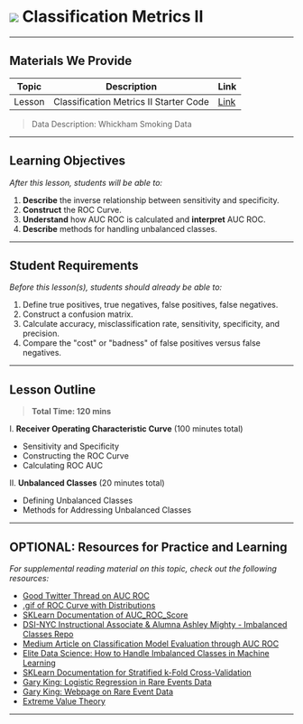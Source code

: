 # ![](https://ga-dash.s3.amazonaws.com/production/assets/logo-9f88ae6c9c3871690e33280fcf557f33.png) Classification Metrics II

---

## Materials We Provide


| Topic | Description | Link |
| --- | --- | --- |
| Lesson | Classification Metrics II Starter Code | [Link](./starter-code.ipynb)|

> Data Description: Whickham Smoking Data

---

## Learning Objectives

*After this lesson, students will be able to:*
1. **Describe** the inverse relationship between sensitivity and specificity.
2. **Construct** the ROC Curve.
3. **Understand** how AUC ROC is calculated and **interpret** AUC ROC.
4. **Describe** methods for handling unbalanced classes.

---

## Student Requirements

*Before this lesson(s), students should already be able to:*

1. Define true positives, true negatives, false positives, false negatives.
2. Construct a confusion matrix.
3. Calculate accuracy, misclassification rate, sensitivity, specificity, and precision.
4. Compare the "cost" or "badness" of false positives versus false negatives.

---

## Lesson Outline

> **Total Time: 120 mins**

I. **Receiver Operating Characteristic Curve** (100 minutes total)
- Sensitivity and Specificity
- Constructing the ROC Curve
- Calculating ROC AUC

II. **Unbalanced Classes** (20 minutes total)
- Defining Unbalanced Classes
- Methods for Addressing Unbalanced Classes

---

## OPTIONAL: Resources for Practice and Learning

*For supplemental reading material on this topic, check out the following resources:*
- [Good Twitter Thread on AUC ROC](https://twitter.com/cecilejanssens/status/1104134423673479169)
- [.gif of ROC Curve with Distributions](https://twitter.com/DrHughHarvey/status/1104435699095404544)
- [SKLearn Documentation of AUC_ROC_Score](https://scikit-learn.org/stable/modules/generated/sklearn.metrics.roc_auc_score.html#sklearn.metrics.roc_auc_score)
- [DSI-NYC Instructional Associate & Alumna Ashley Mighty - Imbalanced Classes Repo](https://github.com/aamighty/Imbalanced_Data)
- [Medium Article on Classification Model Evaluation through AUC ROC](https://towardsdatascience.com/understanding-the-roc-and-auc-curves-a05b68550b69)
- [Elite Data Science: How to Handle Imbalanced Classes in Machine Learning](https://elitedatascience.com/imbalanced-classes)
- [SKLearn Documentation for Stratified k-Fold Cross-Validation](http://scikit-learn.org/stable/modules/generated/sklearn.model_selection.StratifiedKFold.html)
- [Gary King: Logistic Regression in Rare Events Data](https://gking.harvard.edu/files/0s.pdf)
- [Gary King: Webpage on Rare Event Data](https://gking.harvard.edu/category/research-interests/methods/rare-events)
- [Extreme Value Theory](https://en.wikipedia.org/wiki/Extreme_value_theory)
---
